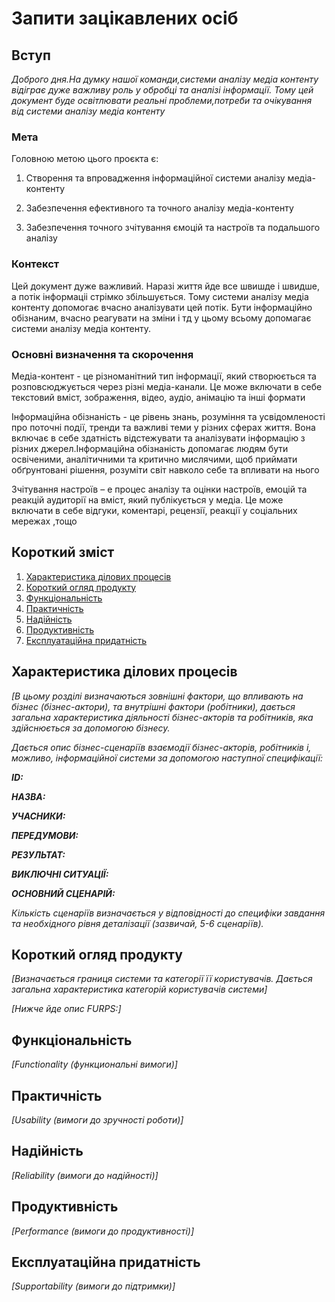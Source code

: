 # Запити зацікавлених осіб

## Вступ

*Доброго дня.На думку нашої команди,системи аналізу медіа контенту відіграє дуже важливу роль у обробці та аналізі інформації. Тому цей документ буде освітлювати реальні проблеми,потреби та очікування від системи аналізу медіа контенту*

### Мета 

Головною метою цього проєкта є:

1) Cтворення та впровадження інформаційної системи аналізу медіа-контенту
2) Забезпечення ефективного та точного аналізу медіа-контенту

3) Забезпечення точного зчітування ємоцій та настроїв та подальшого аналізу

### Контекст

Цей документ дуже важливий. Наразі життя йде все швишде і швидше, а потік інформаціі стрімко збільшується. Тому системи аналізу медіа контенту допомогає вчасно аналізувати цей потік. Бути інформаційно обізнаним, вчасно реагувати на зміни і тд у цьому всьому допомагає системи аналізу медіа контенту.


### Основні визначення та скорочення

Медіа-контент - це різноманітний тип інформації, який створюється та розповсюджується через різні медіа-канали. Це може включати в себе текстовий вміст, зображення, відео, аудіо, анімацію та інші формати

Інформаційна обізнаність - це рівень знань, розуміння та усвідомленості про поточні події, тренди та важливі теми у різних сферах життя. Вона включає в себе здатність відстежувати та аналізувати інформацію з різних джерел.Інформаційна обізнаність допомагає людям бути освіченими, аналітичними та критично мислячими, щоб приймати обґрунтовані рішення, розуміти світ навколо себе та впливати на нього

Зчітування настроїв – е процес аналізу та оцінки настроїв, емоцій та реакцій аудиторії на вміст, який публікується у медіа. Це може включати в себе відгуки, коментарі, рецензії, реакції у соціальних мережах ,тощо


## Короткий зміст

1. [Характеристика ділових процесів](#характеристика-ділових-процесів)
2. [Короткий огляд продукту](#короткий-огляд-продукту)
3. [Функціональність](#функціональність)
4. [Практичність](#практичність)
5. [Надійність](#надійність)
6. [Продуктивність](#продуктивність)
7. [Експлуатаційна придатність](#експлуатаційна-придатність)


## Характеристика ділових процесів

*[В цьому розділі визначаються зовнішні фактори, що впливають на бізнес (бізнес-актори), 
та внутрішні фактори (робітники), дається загальна характеристика діяльності бізнес-акторів 
та робітників, яка здійснюється за допомогою бізнесу.*

*Дається опис бізнес-сценаріїв взаємодії бізнес-акторів, робітників і, можливо, інформаційної системи за допомогою наступної
специфікації:*

   
***ID:***
    
***НАЗВА:***
    
***УЧАСНИКИ:***

***ПЕРЕДУМОВИ:***

***РЕЗУЛЬТАТ:***

***ВИКЛЮЧНІ СИТУАЦІЇ:***

***ОСНОВНИЙ СЦЕНАРІЙ:***

*Кількість сценаріїв визначається у відповідності до специфіки завдання та необхідного 
рівня деталізації (зазвичай, 5-6 сценаріїв).*

## Короткий огляд продукту

*[Визначається границя системи та категорії її користувачів. Дається загальна характеристика категорій користувачів
системи]*

*[Нижче йде опис FURPS:]*


## Функціональність

*[Functionality (функциональні вимоги)]*

## Практичність

*[Usability (вимоги до зручності роботи)]*

## Надійність

*[Reliability (вимоги до надійності)]*

## Продуктивність

*[Performance (вимоги до продуктивності)]*

## Експлуатаційна придатність

*[Supportability (вимоги до підтримки)]*
